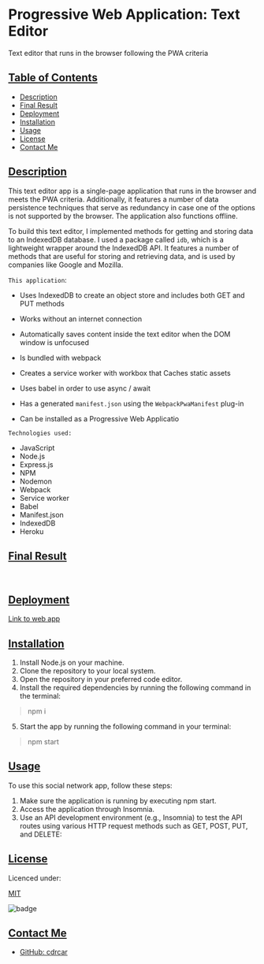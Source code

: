# Progressive Web Application: Text Editor
Text editor that runs in the browser following the PWA criteria

## [Table of Contents](#table-of-contents)

- [Description](#description)
- [Final Result](#final-result)
- [Deployment](#deployment)
- [Installation](#installation)
- [Usage](#usage)
- [License](#license)
- [Contact Me](#contact)

## [Description](#table-of-contents)

This text editor app is a single-page application that runs in the browser and meets the PWA criteria. Additionally, it features a number of data persistence techniques that serve as redundancy in case one of the options is not supported by the browser. The application also functions offline.

To build this text editor, I implemented methods for getting and storing data to an IndexedDB database. I used a package called `idb`, which is a lightweight wrapper around the IndexedDB API. It features a number of methods that are useful for storing and retrieving data, and is used by companies like Google and Mozilla.

`This application`:

* Uses IndexedDB to create an object store and includes both GET and PUT methods

* Works without an internet connection

* Automatically saves content inside the text editor when the DOM window is unfocused

* Is bundled with webpack

* Creates a service worker with workbox that Caches static assets

* Uses babel in order to use async / await

* Has a generated `manifest.json` using the `WebpackPwaManifest` plug-in

* Can be installed as a Progressive Web Applicatio


`Technologies used:`

- JavaScript
- Node.js
- Express.js
- NPM 
- Nodemon
- Webpack
- Service worker 
- Babel
- Manifest.json
- IndexedDB
- Heroku

## [Final Result](#table-of-contents)

![]()
![]()
![]()


## [Deployment](#deployment)

[Link to web app]()

## [Installation](#installation)

1. Install Node.js on your machine.
2. Clone the repository to your local system.
3. Open the repository in your preferred code editor.
4. Install the required dependencies by running the following command in the terminal:

> npm i

5. Start the app by running the following command in your terminal: 

> npm start

## [Usage](#table-of-contents)

To use this social network app, follow these steps:

1. Make sure the application is running by executing npm start.
2. Access the application through Insomnia.
3. Use an API development environment (e.g., Insomnia) to test the API routes using various HTTP request methods such as GET, POST, PUT, and DELETE:


## [License](#table-of-contents)

Licenced under:

[MIT](https://choosealicense.com/licenses/MIT)

![badge](https://img.shields.io/badge/license-MIT-green>)


## [Contact Me](#table-of-contents)

- [GitHub: cdrcar](https://github.com/cdrcar)

